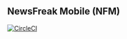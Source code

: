 ## NewsFreak Mobile (NFM)

[![CircleCI](https://circleci.com/gh/sgolovine/nf-mob/tree/master.svg?style=svg&circle-token=2f2ea7d17bd879a6b2b3109710e197f55e185c5a)](https://circleci.com/gh/sgolovine/nf-mob/tree/master)